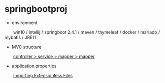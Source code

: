 # springbootproj

- environment

&emsp;&emsp;win10 / intellij / springboot 2.4.1 / maven / thymeleaf / docker / mariadb / mybatis / JRE11

- MVC structure

&emsp;&emsp;<a href='https://twofootdog.github.io/Spring-DAO%EC%99%80-Mapper%EC%9D%98-%EC%B0%A8%EC%9D%B4%EC%A0%90/'>controller > service > mapper > mapper</a>

- application.properties

&emsp;&emsp;<a href='https://docs.spring.io/spring-boot/docs/current/reference/html/spring-boot-features.html#importing-extensionless-files'>Importing Extensionless Files</a>
